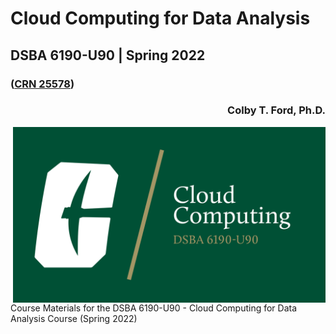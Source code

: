 # Cloud Computing for Data Analysis
## DSBA 6190-U90 | Spring 2022
### ([CRN 25578](https://selfservice.uncc.edu/pls/BANPROD/bwlkfcwl.P_FacClaList?crn=25578))
<h3 align="right">Colby T. Ford, Ph.D.</h3>

<img align="right" src="https://github.com/colbyford/DSBA6190-CloudComputing/blob/master/img/canvas_header.png?raw=true" width="500">
Course Materials for the DSBA 6190-U90 - Cloud Computing for Data Analysis Course (Spring 2022)
